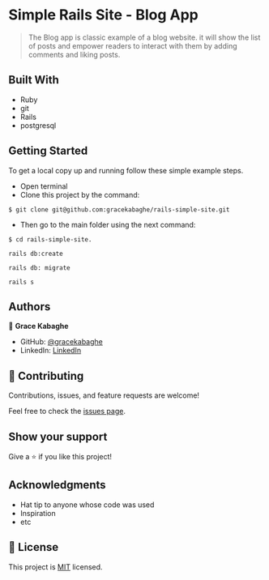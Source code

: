 # Simple Rails Site - Blog App

> The Blog app is classic example of a blog website. it will show the list of posts and empower readers to interact with them by adding comments and liking posts.

## Built With
- Ruby
- git
- Rails
- postgresql

## Getting Started

To get a local copy up and running follow these simple example steps.
- Open terminal
- Clone this project by the command: 

```
$ git clone git@github.com:gracekabaghe/rails-simple-site.git
```

- Then go to the main folder using the next command:

```
$ cd rails-simple-site.
```

```
rails db:create
```

```
rails db: migrate
```

```
rails s
```


## Authors

👤 **Grace Kabaghe**

- GitHub: [@gracekabaghe](https://github.com/gracekabaghe)
- LinkedIn: [LinkedIn](https://www.linkedin.com/in/grace-kabaghe)


## 🤝 Contributing

Contributions, issues, and feature requests are welcome!

Feel free to check the [issues page](../../issues/).

## Show your support

Give a ⭐️ if you like this project!

## Acknowledgments

- Hat tip to anyone whose code was used
- Inspiration
- etc

## 📝 License

This project is [MIT](./MIT.md) licensed.